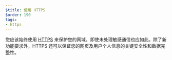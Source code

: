 ```yaml
---
$title: 使用 HTTPS
$order: 190
tags:
- https
---
```


您应该始终使用 [HTTPS](https://web.dev/why-https-matters/) 来保护您的网域，即使未处理敏感通信也应如此。除了新功能要求外，HTTPS 还可以保证您的网页及用户个人信息的关键安全性和数据完整性。
